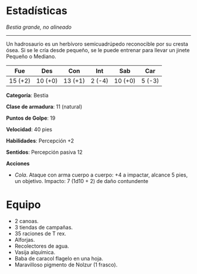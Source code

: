 # Estadísticas

_Bestia grande, no alineado_

***

Un hadrosaurio es un herbívoro semicuadrúpedo reconocible por su cresta ósea. Si se le cría desde pequeño, se le puede entrenar para llevar un jinete Pequeño o Mediano.

| Fue     | Des     | Con     | Int    | Sab     | Car    |
|---------|---------|---------|--------|---------|--------|
| 15 (+2) | 10 (+0) | 13 (+1) | 2 (-4) | 10 (+0) | 5 (-3) |

**Categoría**: Bestia

**Clase de armadura**: 11 (natural)

**Puntos de Golpe**: 19

**Velocidad**: 40 pies

**Habilidades**: Percepción +2

**Sentidos**: Percepción pasiva 12

**Acciones**

* *Cola*. Ataque con arma cuerpo a cuerpo: +4 a impactar, alcance 5 pies, un objetivo. Impacto: 7 (1d10 + 2) de daño contundente

# Equipo

* 2 canoas.
* 3 tiendas de campañas.
* 35 raciones de T rex.
* Alforjas.
* Recolectores de agua.
* Vasija alquímica.
* Baba de caracol flagelo en una hoja.
* Maravilloso pigmento de Nolzur (1 frasco).
